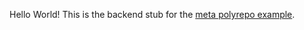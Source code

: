 Hello World! This is the backend stub for the [meta polyrepo example](https://github.com/WildCodeSchool/2022-03-remote-js-live-coding-multi-mono-repo-main).